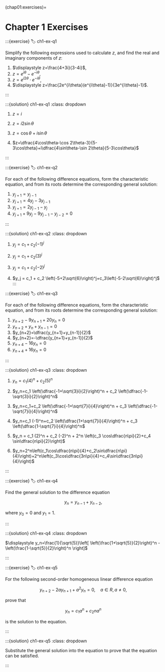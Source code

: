 (chap01:exercises)=
# Chapter 1 Exercises

:::{exercise}
:label: ch1-ex-q1

Simplify the following expressions used to calculate $z$, and find the real and imaginary components of $z$:

1. $\displaystyle z=\frac{4+3i}{3-4i}$,
1. $\displaystyle z=e^{i\theta}-e^{-i\theta}$,
1. $\displaystyle z=e^{i2\theta} \cdot e^{-i\theta}$,
1. $\displaystyle z=\frac{2e^{i\theta}(e^{i\theta}-1)}{3e^{i\theta}-1}$.

:::

:::{solution} ch1-ex-q1
:class: dropdown

1.  $z=i$

1.  $z=i2\sin\theta$

1. $z=\cos\theta+i\sin\theta$

1. $z=\dfrac{4\cos\theta-\cos 2\theta-3}{5-3\cos\theta}+i\dfrac{4\sin\theta-\sin 2\theta}{5-3\cos\theta}$

:::


:::{exercise}
:label: ch1-ex-q2

For each of the following difference equations, form the characteristic equation, and from its roots determine the corresponding general solution:

1. $y_{j+1}=y_{j-1}$
1. $y_{j+1}=4y_j-3y_{j-1}$
1. $y_{j+1}=2y_{j-1}-y_j$
1. $y_{j+1}+9y_j - 9y_{j-1}-y_{j-2}=0$

:::

:::{solution} ch1-ex-q2
:class: dropdown

1. $y_j = c_1 + c_2 (-1)^j$

1. $y_j = c_1 + c_2 (3)^j$

1. $y_j = c_1 + c_2 (-2)^j$

1. $y_j = c_1 + c_2 \left(-5+2\sqrt{6}\right)^j+c_3\left(-5-2\sqrt{6}\right)^j$
:::



:::{exercise}
:label: ch1-ex-q3

For each of the following difference equations, form the characteristic equation, and from its roots determine the corresponding general solution:
		

1. $y_{n+2}-9y_{n+1}+20y_n=0$
1. $y_{n+2}+y_{n}+y_{n-1}=0$        
1. $y_{n+2}=\dfrac{y_{n+1}+y_{n-1}}{2}$
1. $y_{n+2}=-\dfrac{y_{n+1}+y_{n-1}}{2}$
1. $y_{n+4}-16 y_n=0$
1. $y_{n+4}+16 y_n=0$        

:::

:::{solution} ch1-ex-q3
:class: dropdown

1. $y_n=c_1 (4)^n + c_2 (5)^n$

1. $y_n=c_1 \left(\dfrac{-1+\sqrt{3}i}{2}\right)^n + c_2 \left(\dfrac{-1-\sqrt{3}i}{2}\right)^n$

1. $y_n=c_1+c_2 \left(\dfrac{-1+\sqrt{7}i}{4}\right)^n + c_3 \left(\dfrac{-1-\sqrt{7}i}{4}\right)^n$

1. $y_n=c_1 (-1)^n+c_2 \left(\dfrac{1+\sqrt{7}i}{4}\right)^n + c_3 \left(\dfrac{1-\sqrt{7}i}{4}\right)^n$

1. $y_n = c_1 (2)^n + c_2 (-2)^n + 2^n \left(c_3 \cos\dfrac{n\pi}{2}+c_4 \sin\dfrac{n\pi}{2}\right)$

1. $y_n=2^n\left(c_1\cos\dfrac{n\pi}{4}+c_2\sin\dfrac{n\pi}{4}\right)+2^n\left(c_3\cos\dfrac{3n\pi}{4}+c_4\sin\dfrac{3n\pi}{4}\right)$
		
:::


:::{exercise} 
:label: ch1-ex-q4

Find the general solution to the difference equation

$$y_{n}=y_{n-1} + y_{n-2},$$

where $y_0=0$ and $y_1=1$.

:::

:::{solution} ch1-ex-q4
:class: dropdown

$\displaystyle y_n=\frac{1}{\sqrt{5}}\left[ \left(\frac{1+\sqrt{5}}{2}\right)^n - \left(\frac{1-\sqrt{5}}{2}\right)^n \right]$

:::

:::{exercise} 
:label: ch1-ex-q5

For the following second-order homogeneous linear difference equation

$$y_{n+2} - 2 a y_{n+1}+ a^2 y_n =0, \quad a\in R, a\ne0,$$

prove that 

$$y_n = c_1 a^n + c_2 n a^n$$

is the solution to the equation.

:::

:::{solution} ch1-ex-q5
:class: dropdown

Substitute the general solution into the equation to prove that the equation can be satisfied.

:::